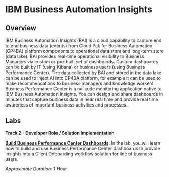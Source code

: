 # IBM Business Automation Insights
## Overview

IBM Business Automation Insights (BAI) is a cloud capability to capture end to end business data (events) from Cloud Pak for Business Automation (CP4BA) platform components to operational data store and long-term store (data lake). 
BAI provides real-time operational visibility to Business Managers via custom or pre-built set of dashboards. Custom dashboards can be built by IT (using Kibana) or business users (using Business Performance Center).
The data collected by BAI and stored in the data lake can be used to inject AI into CP4BA platform, for example it can be used to make recommendations to business managers and knowledge workers.
Business Performance Center is a no-code monitoring application native to IBM Business Automation Insights. You can design and share dashboards in minutes that capture business data in near real time and provide real time awareness of important business activities and processes.

## Labs

**Track 2 - Developer Role / Solution Implementation**

**[Build Business Performance Center Dashboards](Lab%20Guide%20-%20Operational%20Intelligence%20-%20BAI%20-%20Build%20Business%20Performance%20Center%20Dashboard.pdf)**: In the lab, you will learn how to build and use Business Performance Center dashboards to provide insights into a Client Onboarding workflow solution for line of business users.

*Approximate Duration:* 1 Hour

